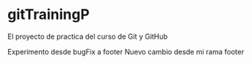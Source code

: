 # gitTrainingP
El proyecto de practica del curso de Git y GitHub

Experimento desde bugFix a footer
Nuevo cambio desde mi rama footer
